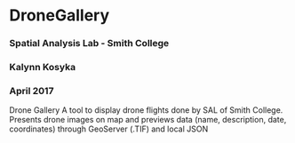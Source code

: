 # DroneGallery

### Spatial Analysis Lab - Smith College
### Kalynn Kosyka 
### April 2017

Drone Gallery
A tool to display drone flights done by SAL of Smith College.
Presents drone images on map and previews data (name, description, date, coordinates) through GeoServer (.TIF) and local JSON